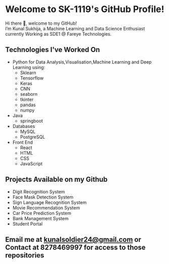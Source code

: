 # Welcome to SK-1119's GitHub Profile!

Hi there 👋, welcome to my GitHub!  
I’m Kunal Sukhija, a Machine Learning and Data Science Enthusiast currently Working as SDE1 @ Fareye Technologies.

## Technologies I've Worked On
- Python for Data Analysis,Visualisation,Machine Learning and Deep Learning using:
  - Sklearn
  - Tensorflow
  - Keras
  - CNN
  - seaborn
  - tkinter
  - pandas
  - numpy
- Java
  - springboot
- Databases
  - MySQL
  - PostgreSQL
- Front End
  - React
  - HTML
  - CSS
  - JavaScript

## Projects Available on my Github
- Digit Recognition System
- Face Mask Detection System
- Sign Language Recognition System
- Movie Recommendation System
- Car Price Prediction System
- Bank Management System
- Student Portal

## Email me at kunalsoldier24@gmail.com or Contact at 8278469997 for access to those repositories
